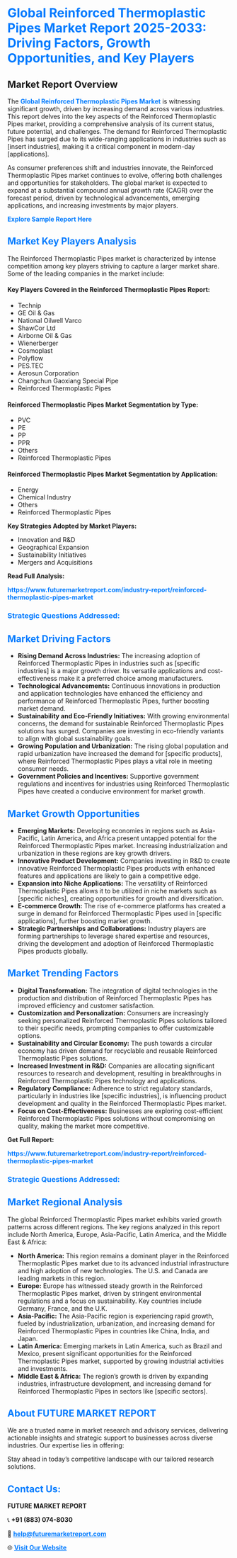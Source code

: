<h1 style="color: #007BFF;">Global Reinforced Thermoplastic Pipes Market Report 2025-2033: Driving Factors, Growth Opportunities, and Key Players</h1>

<section id="overview">
<h2>Market Report Overview</h2>
<p>The <a href="https://www.futuremarketreport.com/industry-report/reinforced-thermoplastic-pipes-market" style="color: #007BFF; text-decoration: none;"><strong>Global Reinforced Thermoplastic Pipes Market</strong></a> is witnessing significant growth, driven by increasing demand across various industries. This report delves into the key aspects of the Reinforced Thermoplastic Pipes market, providing a comprehensive analysis of its current status, future potential, and challenges. The demand for Reinforced Thermoplastic Pipes has surged due to its wide-ranging applications in industries such as [insert industries], making it a critical component in modern-day [applications].</p>
<p>As consumer preferences shift and industries innovate, the Reinforced Thermoplastic Pipes market continues to evolve, offering both challenges and opportunities for stakeholders. The global market is expected to expand at a substantial compound annual growth rate (CAGR) over the forecast period, driven by technological advancements, emerging applications, and increasing investments by major players.</p>
</section>

<section id="overview">
<p><a href="https://www.futuremarketreport.com/request-sample/reportId=96987" style="color: #007BFF; text-decoration: none;"><strong>Explore Sample Report Here</strong></a></p>
</section>

<section id="key-players">
<h2 style="color: #007BFF;">Market Key Players Analysis</h2>
<p>The Reinforced Thermoplastic Pipes market is characterized by intense competition among key players striving to capture a larger market share. Some of the leading companies in the market include:</p>
<h4>Key Players Covered in the Reinforced Thermoplastic Pipes Report:</h4>
<ul><li>Technip</li><li>GE Oil &amp; Gas</li><li>National Oilwell Varco</li><li>ShawCor Ltd</li><li>Airborne Oil &amp; Gas</li><li>Wienerberger</li><li>Cosmoplast</li><li>Polyflow</li><li>PES.TEC</li><li>Aerosun Corporation</li><li>Changchun Gaoxiang Special Pipe</li><li>Reinforced Thermoplastic Pipes</li></ul>
<h4>Reinforced Thermoplastic Pipes Market Segmentation by Type:</h4>
<ul><li>PVC</li><li>PE</li><li>PP</li><li>PPR</li><li>Others</li><li>Reinforced Thermoplastic Pipes</li></ul>

<h4>Reinforced Thermoplastic Pipes Market Segmentation by Application:</h4>
<ul><li>Energy</li><li>Chemical Industry</li><li>Others</li><li>Reinforced Thermoplastic Pipes</li></ul>
<p><strong>Key Strategies Adopted by Market Players:</strong></p>
<ul>
<li>Innovation and R&D</li>
<li>Geographical Expansion</li>
<li>Sustainability Initiatives</li>
<li>Mergers and Acquisitions</li>
</ul>
</section>

<section>
<p><strong>Read Full Analysis: </strong></p><a href="https://www.futuremarketreport.com/industry-report/reinforced-thermoplastic-pipes-market" style="color: #007BFF; text-decoration: none;"><strong>https://www.futuremarketreport.com/industry-report/reinforced-thermoplastic-pipes-market</strong></a>
<h3 style="color: #007BFF;">Strategic Questions Addressed:</h3>
</section>

<section id="driving-factors">
<h2 style="color: #007BFF;">Market Driving Factors</h2>
<ul>
<li><strong>Rising Demand Across Industries:</strong> The increasing adoption of Reinforced Thermoplastic Pipes in industries such as [specific industries] is a major growth driver. Its versatile applications and cost-effectiveness make it a preferred choice among manufacturers.</li>
<li><strong>Technological Advancements:</strong> Continuous innovations in production and application technologies have enhanced the efficiency and performance of Reinforced Thermoplastic Pipes, further boosting market demand.</li>
<li><strong>Sustainability and Eco-Friendly Initiatives:</strong> With growing environmental concerns, the demand for sustainable Reinforced Thermoplastic Pipes solutions has surged. Companies are investing in eco-friendly variants to align with global sustainability goals.</li>
<li><strong>Growing Population and Urbanization:</strong> The rising global population and rapid urbanization have increased the demand for [specific products], where Reinforced Thermoplastic Pipes plays a vital role in meeting consumer needs.</li>
<li><strong>Government Policies and Incentives:</strong> Supportive government regulations and incentives for industries using Reinforced Thermoplastic Pipes have created a conducive environment for market growth.</li>
</ul>
</section>

<section id="growth-opportunities">
<h2 style="color: #007BFF;">Market Growth Opportunities</h2>
<ul>
<li><strong>Emerging Markets:</strong> Developing economies in regions such as Asia-Pacific, Latin America, and Africa present untapped potential for the Reinforced Thermoplastic Pipes market. Increasing industrialization and urbanization in these regions are key growth drivers.</li>
<li><strong>Innovative Product Development:</strong> Companies investing in R&D to create innovative Reinforced Thermoplastic Pipes products with enhanced features and applications are likely to gain a competitive edge.</li>
<li><strong>Expansion into Niche Applications:</strong> The versatility of Reinforced Thermoplastic Pipes allows it to be utilized in niche markets such as [specific niches], creating opportunities for growth and diversification.</li>
<li><strong>E-commerce Growth:</strong> The rise of e-commerce platforms has created a surge in demand for Reinforced Thermoplastic Pipes used in [specific applications], further boosting market growth.</li>
<li><strong>Strategic Partnerships and Collaborations:</strong> Industry players are forming partnerships to leverage shared expertise and resources, driving the development and adoption of Reinforced Thermoplastic Pipes products globally.</li>
</ul>
</section>

<section id="trending-factors">
<h2 style="color: #007BFF;">Market Trending Factors</h2>
<ul>
<li><strong>Digital Transformation:</strong> The integration of digital technologies in the production and distribution of Reinforced Thermoplastic Pipes has improved efficiency and customer satisfaction.</li>
<li><strong>Customization and Personalization:</strong> Consumers are increasingly seeking personalized Reinforced Thermoplastic Pipes solutions tailored to their specific needs, prompting companies to offer customizable options.</li>
<li><strong>Sustainability and Circular Economy:</strong> The push towards a circular economy has driven demand for recyclable and reusable Reinforced Thermoplastic Pipes solutions.</li>
<li><strong>Increased Investment in R&D:</strong> Companies are allocating significant resources to research and development, resulting in breakthroughs in Reinforced Thermoplastic Pipes technology and applications.</li>
<li><strong>Regulatory Compliance:</strong> Adherence to strict regulatory standards, particularly in industries like [specific industries], is influencing product development and quality in the Reinforced Thermoplastic Pipes market.</li>
<li><strong>Focus on Cost-Effectiveness:</strong> Businesses are exploring cost-efficient Reinforced Thermoplastic Pipes solutions without compromising on quality, making the market more competitive.</li>
</ul>
</section>

<section>
<p><strong>Get Full Report: </strong></p><a href="https://www.futuremarketreport.com/industry-report/reinforced-thermoplastic-pipes-market" style="color: #007BFF; text-decoration: none;"><strong>https://www.futuremarketreport.com/industry-report/reinforced-thermoplastic-pipes-market</strong></a>
<h3 style="color: #007BFF;">Strategic Questions Addressed:</h3>
</section>


<section id="regional-analysis">
<h2 style="color: #007BFF;">Market Regional Analysis</h2>
<p>The global Reinforced Thermoplastic Pipes market exhibits varied growth patterns across different regions. The key regions analyzed in this report include North America, Europe, Asia-Pacific, Latin America, and the Middle East & Africa:</p>
<ul>
<li><strong>North America:</strong> This region remains a dominant player in the Reinforced Thermoplastic Pipes market due to its advanced industrial infrastructure and high adoption of new technologies. The U.S. and Canada are leading markets in this region.</li>
<li><strong>Europe:</strong> Europe has witnessed steady growth in the Reinforced Thermoplastic Pipes market, driven by stringent environmental regulations and a focus on sustainability. Key countries include Germany, France, and the U.K.</li>
<li><strong>Asia-Pacific:</strong> The Asia-Pacific region is experiencing rapid growth, fueled by industrialization, urbanization, and increasing demand for Reinforced Thermoplastic Pipes in countries like China, India, and Japan.</li>
<li><strong>Latin America:</strong> Emerging markets in Latin America, such as Brazil and Mexico, present significant opportunities for the Reinforced Thermoplastic Pipes market, supported by growing industrial activities and investments.</li>
<li><strong>Middle East & Africa:</strong> The region’s growth is driven by expanding industries, infrastructure development, and increasing demand for Reinforced Thermoplastic Pipes in sectors like [specific sectors].</li>
</ul>
</section>

<footer>
<h2 style="color: #007BFF;">About FUTURE MARKET REPORT</h2>
<p>We are a trusted name in market research and advisory services, delivering actionable insights and strategic support to businesses across diverse industries. Our expertise lies in offering:</p>

<p>Stay ahead in today’s competitive landscape with our tailored research solutions.</p>

<h2 style="color: #007BFF;">Contact Us:</h2>
<p><strong>FUTURE MARKET REPORT</strong></p>
<p>📞 <strong>+91 (883) 074-8030</strong></p>
<p>📧 <strong><a href="mailto:help@futuremarketreport.com" style="color: #007BFF;">help@futuremarketreport.com</a></strong></p>
<p>🌐 <strong><a href="https://www.futuremarketreport.com/" style="color: #007BFF;">Visit Our Website</a></strong></p>
</footer>